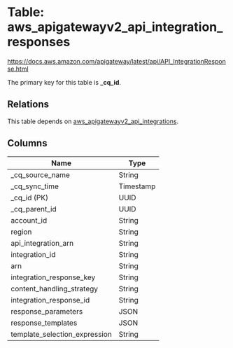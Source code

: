 # Table: aws_apigatewayv2_api_integration_responses

https://docs.aws.amazon.com/apigateway/latest/api/API_IntegrationResponse.html

The primary key for this table is **_cq_id**.

## Relations

This table depends on [aws_apigatewayv2_api_integrations](aws_apigatewayv2_api_integrations.md).

## Columns

| Name          | Type          |
| ------------- | ------------- |
|_cq_source_name|String|
|_cq_sync_time|Timestamp|
|_cq_id (PK)|UUID|
|_cq_parent_id|UUID|
|account_id|String|
|region|String|
|api_integration_arn|String|
|integration_id|String|
|arn|String|
|integration_response_key|String|
|content_handling_strategy|String|
|integration_response_id|String|
|response_parameters|JSON|
|response_templates|JSON|
|template_selection_expression|String|